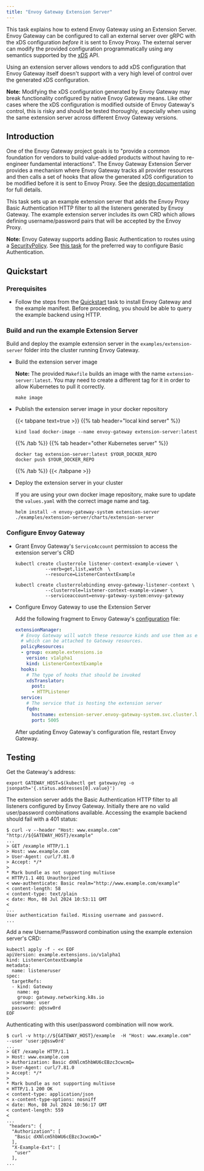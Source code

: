 ```yaml
---
title: "Envoy Gateway Extension Server"
---
```


This task explains how to extend Envoy Gateway using an Extension Server. Envoy Gateway
can be configured to call an external server over gRPC with the xDS configuration _before_ 
it is sent to Envoy Proxy. The external server can modify the provided configuration 
programmatically using any semantics supported by the [xDS][] API.

Using an extension server allows vendors to add xDS configuration that Envoy Gateway itself
doesn't support with a very high level of control over the generated xDS configuration.

**Note:** Modifying the xDS configuration generated by Envoy Gateway may break functionality
configured by native Envoy Gateway means. Like other cases where the xDS configuration
is modified outside of Envoy Gateway's control, this is risky and should be tested thoroughly,
especially when using the same extension server across different Envoy Gateway versions.

## Introduction

One of the Envoy Gateway project goals is to "provide a common foundation for vendors to 
build value-added products without having to re-engineer fundamental interactions". The
Envoy Gateway Extension Server provides a mechanism where Envoy Gateway tracks all provider
resources and then calls a set of hooks that allow the generated xDS configuration to be
modified before it is sent to Envoy Proxy. See the [design documentation][] for full details.

This task sets up an example extension server that adds the Envoy Proxy Basic Authentication
HTTP filter to all the listeners generated by Envoy Gateway. The example extension server 
includes its own CRD which allows defining username/password pairs that will be accepted by
the Envoy Proxy. 

**Note:** Envoy Gateway supports adding Basic Authentication to routes using a [SecurityPolicy][].
See [this task](../security/basic-auth) for the preferred way to configure Basic 
Authentication.


## Quickstart

### Prerequisites

* Follow the steps from the [Quickstart](../quickstart) task to install Envoy Gateway and the example manifest.
  Before proceeding, you should be able to query the example backend using HTTP.

### Build and run the example Extension Server

Build and deploy the example extension server in the `examples/extension-server` folder into the cluster 
running Envoy Gateway.

* Build the extension server image

  **Note:** The provided `Makefile` builds an image with the name `extension-server:latest`. You may need to create
a different tag for it in order to allow Kubernetes to pull it correctly.

  ```shell
  make image
  ```

* Publish the extension server image in your docker repository

  {{< tabpane text=true >}}
  {{% tab header="local kind server" %}}

  ```shell
  kind load docker-image --name envoy-gateway extension-server:latest
  ```

  {{% /tab %}}
  {{% tab header="other Kubernetes server" %}}

  ```shell
  docker tag extension-server:latest $YOUR_DOCKER_REPO
  docker push $YOUR_DOCKER_REPO
  ```

  {{% /tab %}}
  {{< /tabpane >}}

* Deploy the extension server in your cluster

  If you are using your own docker image repository, make sure to update the `values.yaml` with the correct
image name and tag.

  ```shell
  helm install -n envoy-gateway-system extension-server ./examples/extension-server/charts/extension-server
  ```

### Configure Envoy Gateway

* Grant Envoy Gateway's `ServiceAccount` permission to access the extension server's CRD

  ```shell
  kubectl create clusterrole listener-context-example-viewer \
             --verb=get,list,watch  \
             --resource=ListenerContextExample

  kubectl create clusterrolebinding envoy-gateway-listener-context \
             --clusterrole=listener-context-example-viewer \
             --serviceaccount=envoy-gateway-system:envoy-gateway
  ```

* Configure Envoy Gateway to use the Extension Server

  Add the following fragment to Envoy Gateway's [configuration][] file:

  ```yaml
  extensionManager:
    # Envoy Gateway will watch these resource kinds and use them as extension policies
    # which can be attached to Gateway resources.
    policyResources:
    - group: example.extensions.io
      version: v1alpha1
      kind: ListenerContextExample
    hooks:
      # The type of hooks that should be invoked
      xdsTranslator:
        post:
        - HTTPListener
    service:
      # The service that is hosting the extension server
      fqdn: 
        hostname: extension-server.envoy-gateway-system.svc.cluster.local
        port: 5005
  ```

  After updating Envoy Gateway's configuration file, restart Envoy Gateway.

## Testing

Get the Gateway's address:

```shell
export GATEWAY_HOST=$(kubectl get gateway/eg -o jsonpath='{.status.addresses[0].value}')
```

The extension server adds the Basic Authentication HTTP filter to all listeners configured by 
Envoy Gateway. Initially there are no valid user/password combinations available. Accessing the
example backend should fail with a 401 status:

```console
$ curl -v --header "Host: www.example.com" "http://${GATEWAY_HOST}/example"
...
> GET /example HTTP/1.1
> Host: www.example.com
> User-Agent: curl/7.81.0
> Accept: */*
> 
* Mark bundle as not supporting multiuse
< HTTP/1.1 401 Unauthorized
< www-authenticate: Basic realm="http://www.example.com/example"
< content-length: 58
< content-type: text/plain
< date: Mon, 08 Jul 2024 10:53:11 GMT
< 
...
User authentication failed. Missing username and password.
...
```

Add a new Username/Password combination using the example extension server's CRD:

```shell
kubectl apply -f - << EOF 
apiVersion: example.extensions.io/v1alpha1
kind: ListenerContextExample
metadata:
  name: listeneruser
spec:
  targetRefs:
  - kind: Gateway
    name: eg
    group: gateway.networking.k8s.io
  username: user
  password: p@ssw0rd
EOF
```

Authenticating with this user/password combination will now work.

```console
$ curl -v http://${GATEWAY_HOST}/example  -H "Host: www.example.com"   --user 'user:p@ssw0rd'
...
> GET /example HTTP/1.1
> Host: www.example.com
> Authorization: Basic dXNlcm5hbWU6cEBzc3cwcmQ=
> User-Agent: curl/7.81.0
> Accept: */*
> 
* Mark bundle as not supporting multiuse
< HTTP/1.1 200 OK
< content-type: application/json
< x-content-type-options: nosniff
< date: Mon, 08 Jul 2024 10:56:17 GMT
< content-length: 559
< 
...
 "headers": {
  "Authorization": [
   "Basic dXNlcm5hbWU6cEBzc3cwcmQ="
  ],
  "X-Example-Ext": [
   "user"
  ],
...
```


[xDS]: https://www.envoyproxy.io/docs/envoy/latest/intro/arch_overview/operations/dynamic_configuration
[design documentation]: /contributions/design/extending-envoy-gateway
[SecurityPolicy]: /latest/api/extension_types/#securitypolicy
[configuration]: /latest/api/extension_types/#extensionmanager
